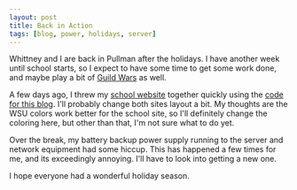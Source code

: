 ```yaml
---
layout: post
title: Back in Action
tags: [blog, power, holidays, server]
---
```


Whittney and I are back in Pullman after the holidays.  I have another week until school starts, so I expect to have some time to get some work done, and maybe play a bit of [Guild Wars] as well.

A few days ago, I threw my [school website] together quickly using the [code for this blog]. I'll probably change both sites layout a bit.  My thoughts are the WSU colors work better for the school site, so I'll definitely change the coloring here, but other than that, I'm not sure what to do yet.

Over the break, my battery backup power supply running to the server and network equipment had some hiccup.  This has happened a few times for me, and its exceedingly annoying.  I'll have to look into getting a new one.

I hope everyone had a wonderful holiday season.

[Guild Wars]:http://www.guildwars.com/
[school website]:http://eecs.wsu.edu/~jgraham
[code for this blog]:http://code.the-graham.com/blog/
